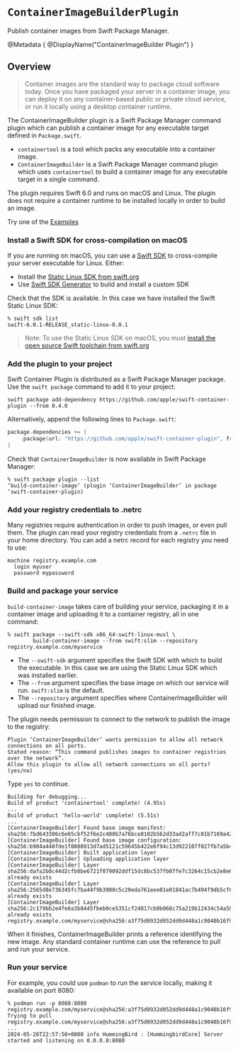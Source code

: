 # ``ContainerImageBuilderPlugin``

Publish container images from Swift Package Manager.

@Metadata {
    @DisplayName("ContainerImageBuilder Plugin")
}

## Overview

> Container images are the standard way to package cloud software today. Once you have packaged your server in a container image, you can deploy it on any container-based public or private cloud service, or run it locally using a desktop container runtime.

The ContainerImageBuilder plugin is a Swift Package Manager command plugin which can publish a container image for any executable target defined in `Package.swift`.

* `containertool` is a tool which packs any executable into a container image.
* `ContainerImageBuilder` is a Swift Package Manager command plugin which uses `containertool` to build a container image for any executable target in a single command.

The plugin requires Swift 6.0 and runs on macOS and Linux.
The plugin does not require a container runtime to be installed locally in order to build an image.

Try one of the [Examples](../../../Examples)

### Install a Swift SDK for cross-compilation on macOS

If you are running on macOS, you can use a [Swift SDK](https://github.com/apple/swift-evolution/blob/main/proposals/0387-cross-compilation-destinations.md) to cross-compile your server executable for Linux.   Either:

* Install the [Static Linux SDK from swift.org](https://www.swift.org/documentation/articles/static-linux-getting-started.html)
* Use [Swift SDK Generator](https://github.com/apple/swift-sdk-generator) to build and install a custom SDK

Check that the SDK is available.   In this case we have installed the Swift Static Linux SDK:

```shell
% swift sdk list
swift-6.0.1-RELEASE_static-linux-0.0.1
```

> Note: To use the Static Linux SDK on macOS, you must [install the open source Swift toolchain from swift.org](https://www.swift.org/documentation/articles/static-linux-getting-started.html#installing-the-sdk)

### Add the plugin to your project

Swift Container Plugin is distributed as a Swift Package Manager package.   Use the `swift package` command to add it to your project:

```shell
swift package add-dependency https://github.com/apple/swift-container-plugin --from 0.4.0
```

Alternatively, append the following lines to `Package.swift`:

```swift
package.dependencies += [
    .package(url: "https://github.com/apple/swift-container-plugin", from: "0.4.0"),
]
```

Check that `ContainerImageBuilder` is now available in Swift Package Manager:

```shell
% swift package plugin --list
‘build-container-image’ (plugin ‘ContainerImageBuilder’ in package ‘swift-container-plugin)
```

### Add your registry credentials to .netrc

Many registries require authentication in order to push images, or even pull them.   The plugin can read your registry credentials from a `.netrc` file in your home directory.   You can add a netrc record for each registry you need to use:

```
machine registry.example.com
  login myuser
  password mypassword
```

### Build and package your service

`build-container-image` takes care of building your service, packaging it in a container image and uploading it to a container registry, all in one command:

```shell
% swift package --swift-sdk x86_64-swift-linux-musl \
        build-container-image --from swift:slim --repository registry.example.com/myservice
```

* The `--swift-sdk` argument specifies the Swift SDK with which to build the executable.   In this case we are using the Static Linux SDK which was installed earlier.
* The `--from` argument specifies the base image on which our service will run.   `swift:slim` is the default.
* The `--repository` argument specifies where ContainerImageBuilder will upload our finished image.

The plugin needs permission to connect to the network to publish the image to the registry:

```
Plugin ‘ContainerImageBuilder’ wants permission to allow all network connections on all ports.
Stated reason: “This command publishes images to container registries over the network”.
Allow this plugin to allow all network connections on all ports? (yes/no)
```

Type `yes` to continue.

```
Building for debugging...
Build of product 'containertool' complete! (4.95s)
...
Build of product 'hello-world' complete! (5.51s)
...
[ContainerImageBuilder] Found base image manifest: sha256:7bd643386c6e65cbf52f6e2c480b7a76bce8102b562d33ad2aff7c81b7169a42
[ContainerImageBuilder] Found base image configuration: sha256:b904a448fde1f8088913d7ad5121c59645b422e6f94c13d922107f027fb7a5b4
[ContainerImageBuilder] Built application layer
[ContainerImageBuilder] Uploading application layer
[ContainerImageBuilder] Layer sha256:dafa2b0c44d2cfb0be6721f079092ddf15dc8bc537fb07fe7c3264c15cb2e8e6: already exists
[ContainerImageBuilder] Layer sha256:2565d8e736345fc7ba44f9b3900c5c20eda761eee01e01841ac7b494f9db5cf6: already exists
[ContainerImageBuilder] Layer sha256:2c179bb2e4fe6a3b8445fbeb0ce5351cf24817cb0b068c75a219b12434c54a58: already exists
registry.example.com/myservice@sha256:a3f75d0932d052dd9d448a1c9040b16f9f2c2ed9190317147dee95a218faf1df
```

When it finishes, ContainerImageBuilder prints a reference identifying the new image.   Any standard container runtime can use the reference to pull and run your service.

### Run your service

For example, you could use `podman` to run the service locally, making it available on port 8080:

```
% podman run -p 8080:8080 registry.example.com/myservice@sha256:a3f75d0932d052dd9d448a1c9040b16f9f2c2ed9190317147dee95a218faf1df
Trying to pull registry.example.com/myservice@sha256:a3f75d0932d052dd9d448a1c9040b16f9f2c2ed9190317147dee95a218faf1df...
...
2024-05-26T22:57:50+0000 info HummingBird : [HummingbirdCore] Server started and listening on 0.0.0.0:8080
```
